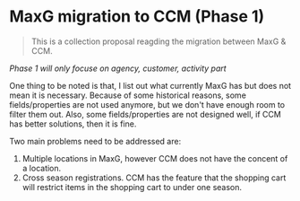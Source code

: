 # MaxG migration to CCM (Phase 1)

> This is a collection proposal reagding the migration between MaxG & CCM.

*Phase 1 will only focuse on agency, customer, activity part*

One thing to be noted is that, I list out what currently MaxG has but does not mean it is necessary. Because of some historical reasons, some fields/properties are not used anymore, but we don't have enough room to filter them out. Also, some fields/properties are not designed well, if CCM has better solutions, then it is fine.

Two main problems need to be addressed are:

1. Multiple locations in MaxG, however CCM does not have the concent of a location.
2. Cross season registrations. CCM has the feature that the shopping cart will restrict items in the shopping cart to under one season.